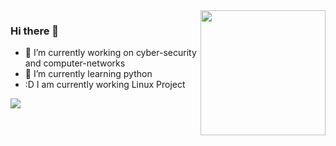 <img src="https://media.giphy.com/media/xTiTnBELA6Mb1TeeOc/giphy.gif" align="right" width="200" height="200">

### Hi there 👋


- 🔭 I’m currently working on cyber-security and computer-networks
- 🌱 I’m currently learning python
- :D I am currently working Linux Project 


<img src="https://github-readme-stats.vercel.app/api?username=huseyinpalaa&show_icons=true&bg_color=00000000)">

